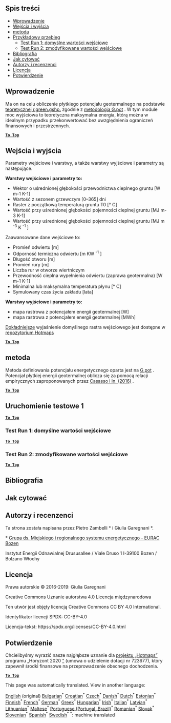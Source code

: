<h2> Spis treści </h2><ul><li> <a href="#introduction">Wprowadzenie</a> </li><li> <a href="#inputs-and-outputs">Wejścia i wyjścia</a> </li><li> <a href="#method">metoda</a> </li><li> <a href="#sample-run">Przykładowy przebieg</a> <ul><li> <a href="#test-run-1-default-input-values">Test Run 1: domyślne wartości wejściowe</a> </li><li> <a href="#test-run-2-modified-input-values">Test Run 2: zmodyfikowane wartości wejściowe</a> </li></ul></li><li> <a href="#references">Bibliografia</a> </li><li> <a href="#how-to-cite">Jak cytować</a> </li><li> <a href="#authors-and-reviewers">Autorzy i recenzenci</a> </li><li> <a href="#license">Licencja</a> </li><li> <a href="#acknowledgement">Potwierdzenie</a> </li></ul><h2> Wprowadzenie </h2><p> Ma on na celu obliczenie płytkiego potencjału geotermalnego na podstawie <a href="https://grass.osgeo.org/grass76/manuals/addons/r.green.gshp.theoretical.html">teoretycznej r.green.gshp.</a> zgodnie z <a href="https://www.sciencedirect.com/science/article/pii/S0360544216303358">metodologią G.pot</a> . W tym module moc wyjściowa to teoretyczna maksymalna energia, którą można w idealnym przypadku przekonwertować bez uwzględnienia ograniczeń finansowych i przestrzennych. </p><p><ins> <code><strong><a href="#table-of-contents">To Top</a></strong></code> </ins> </p><h2> Wejścia i wyjścia </h2><p> Parametry wejściowe i warstwy, a także warstwy wyjściowe i parametry są następujące. </p><p> <strong>Warstwy wejściowe i parametry to:</strong> </p><ul><li> Wektor o uśrednionej głębokości przewodnictwa cieplnego gruntu [W m-1 K-1] </li><li> Wartość z sezonem grzewczym [0–365] dni </li><li> Raster z początkową temperaturą gruntu T0 [° C] </li><li> Wartość przy uśrednionej głębokości pojemności cieplnej gruntu [MJ m-3 K-1] </li><li> Wartość przy uśrednionej głębokości pojemności cieplnej gruntu [MJ m <sup>-3</sup> K <sup>-1</sup> ] </li></ul><p> Zaawansowane dane wejściowe to: </p><ul><li> Promień odwiertu [m] </li><li> Odporność termiczna odwiertu [m KW <sup>-1</sup> ] </li><li> Długość otworu [m] </li><li> Promień rury [m] </li><li> Liczba rur w otworze wiertniczym </li><li> Przewodność cieplna wypełnienia odwiertu (zaprawa geotermalna) [W m-1 K-1] </li><li> Minimalna lub maksymalna temperatura płynu [° C] </li><li> Symulowany czas życia zakładu [lata] </li></ul><p> <strong>Warstwy wyjściowe i parametry to:</strong> </p><ul><li> mapa rastrowa z potencjałem energii geotermalnej [W] </li><li> mapa rastrowa z potencjałem energii geotermalnej [MWh] </li></ul><p> <a href="https://gitlab.com/hotmaps/potential/potential_geothermal_raster">Dokładniejsze</a> wyjaśnienie domyślnego rastra wejściowego jest dostępne w <a href="https://gitlab.com/hotmaps/potential/potential_geothermal_raster">repozytorium Hotmaps</a> </p><p><ins> <code><strong><a href="#table-of-contents">To Top</a></strong></code> </ins> </p><h2> metoda </h2><p> Metoda definiowania potencjału energetycznego oparta jest na <a href="https://www.sciencedirect.com/science/article/pii/S0360544216303358">G.pot</a> . Potencjał płytkiej energii geotermalnej oblicza się za pomocą relacji empirycznych zaproponowanych przez <a href="https://www.sciencedirect.com/science/article/pii/S0360544216303358">Casasso i in. (2016)</a> . </p><p><ins> <code><strong><a href="#table-of-contents">To Top</a></strong></code> </ins> </p><h2> Uruchomienie testowe 1 </h2><p><ins> <code><strong><a href="#table-of-contents">To Top</a></strong></code> </ins> </p><h3> Test Run 1: domyślne wartości wejściowe </h3><p><ins> <code><strong><a href="#table-of-contents">To Top</a></strong></code> </ins> </p><h3> Test Run 2: zmodyfikowane wartości wejściowe </h3><p><ins> <code><strong><a href="#table-of-contents">To Top</a></strong></code> </ins> </p><h2> Bibliografia </h2><h2> Jak cytować </h2><h2> Autorzy i recenzenci </h2><p> Ta strona została napisana przez Pietro Zambelli * i Giulia Garegnani *. </p><p> * <a href="http://www.eurac.edu/en/research/technologies/renewableenergy/researchfields/Pages/Energy-strategies-and-planning.aspx">Grupa ds. Miejskiego i regionalnego systemu energetycznego - EURAC Bozen</a> </p><p> Instytut Energii Odnawialnej Drususallee / Viale Druso 1 I-39100 Bozen / Bolzano Włochy </p><h2> Licencja </h2><p> Prawa autorskie © 2016-2019: Giulia Garegnani </p><p> Creative Commons Uznanie autorstwa 4.0 Licencja międzynarodowa </p><p> Ten utwór jest objęty licencją Creative Commons CC BY 4.0 International. </p><p> Identyfikator licencji SPDX: CC-BY-4.0 </p><p> Licencja-tekst: https://spdx.org/licenses/CC-BY-4.0.html </p><h2> Potwierdzenie </h2><p> Chcielibyśmy wyrazić nasze najgłębsze uznanie dla <a href="https://www.hotmaps-project.eu">projektu „Hotmaps”</a> programu „Horyzont 2020 <a href="https://www.hotmaps-project.eu">”</a> (umowa o udzielenie dotacji nr 723677), który zapewnił środki finansowe na przeprowadzenie obecnego dochodzenia. </p><p><ins> <code><strong><a href="#table-of-contents">To Top</a></strong></code> </ins> </p>

This page was automatically translated. View in another language:

[English](en-CM-Shallow-geothermal-potential) (original) [Bulgarian](bg-CM-Shallow-geothermal-potential)<sup>\*</sup> [Croatian](hr-CM-Shallow-geothermal-potential)<sup>\*</sup> [Czech](cs-CM-Shallow-geothermal-potential)<sup>\*</sup> [Danish](da-CM-Shallow-geothermal-potential)<sup>\*</sup> [Dutch](nl-CM-Shallow-geothermal-potential)<sup>\*</sup> [Estonian](et-CM-Shallow-geothermal-potential)<sup>\*</sup> [Finnish](fi-CM-Shallow-geothermal-potential)<sup>\*</sup> [French](fr-CM-Shallow-geothermal-potential)<sup>\*</sup> [German](de-CM-Shallow-geothermal-potential)<sup>\*</sup> [Greek](el-CM-Shallow-geothermal-potential)<sup>\*</sup> [Hungarian](hu-CM-Shallow-geothermal-potential)<sup>\*</sup> [Irish](ga-CM-Shallow-geothermal-potential)<sup>\*</sup> [Italian](it-CM-Shallow-geothermal-potential)<sup>\*</sup> [Latvian](lv-CM-Shallow-geothermal-potential)<sup>\*</sup> [Lithuanian](lt-CM-Shallow-geothermal-potential)<sup>\*</sup> [Maltese](mt-CM-Shallow-geothermal-potential)<sup>\*</sup>  [Portuguese (Portugal, Brazil)](pt-CM-Shallow-geothermal-potential)<sup>\*</sup> [Romanian](ro-CM-Shallow-geothermal-potential)<sup>\*</sup> [Slovak](sk-CM-Shallow-geothermal-potential)<sup>\*</sup> [Slovenian](sl-CM-Shallow-geothermal-potential)<sup>\*</sup> [Spanish](es-CM-Shallow-geothermal-potential)<sup>\*</sup> [Swedish](sv-CM-Shallow-geothermal-potential)<sup>\*</sup>
<sup>\*</sup>: machine translated
